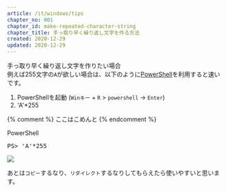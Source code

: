 ```yaml
---
article: /it/windows/tips
chapter_no: 001
chapter_id: make-repeated-character-string
chapter_title: 手っ取り早く繰り返し文字を作る方法
created: 2020-12-29
updated: 2020-12-29
---
```

手っ取り早く繰り返し文字を作りたい場合  
例えば255文字の`A`が欲しい場合は、以下のように[PowerShell](/it/powershell/)を利用すると速いです。

1. PowerShellを起動 (`Winキー` + `R` > `powershell` → `Enter`)
1. 'A'*255

{% comment %} ここはこめんと {% endcomment %}

<div class="code-box">
<div class="title">PowerShell</div>
<pre>
PS&gt; 'A'*255
</pre>
</div>

![](https://cdn-ak.f.st-hatena.com/images/fotolife/f/fumokmm/20201222/20201222115125.png)

あとは`コピー`するなり、`リダイレクト`するなりしてもらえたら使いやすいと思います。